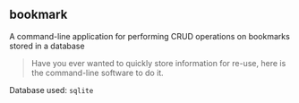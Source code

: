 
bookmark
--------

A command-line application for performing CRUD operations on bookmarks
stored in a database

> Have you ever wanted to quickly store information for re-use, here
> is the command-line software to do it.

Database used: ``sqlite``
